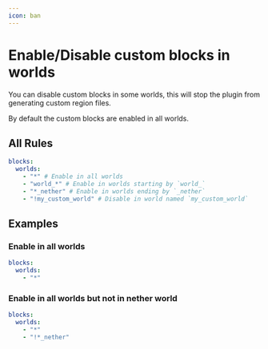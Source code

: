 ```yaml
---
icon: ban
---
```


# Enable/Disable custom blocks in worlds

You can disable custom blocks in some worlds, this will stop the plugin from generating custom region files.

By default the custom blocks are enabled in all worlds.

## All Rules


```yaml config.yml lines icon="yaml"
blocks:
  worlds:
    - "*" # Enable in all worlds
    - "world_*" # Enable in worlds starting by `world_`
    - "*_nether" # Enable in worlds ending by `_nether`
    - "!my_custom_world" # Disable in world named `my_custom_world`
```


## Examples

### Enable in all worlds


```yaml config.yml lines icon="yaml"
blocks:
  worlds:
    - "*"
```


### Enable in all worlds but not in nether world


```yaml config.yml lines icon="yaml"
blocks:
  worlds:
    - "*"
    - "!*_nether"
```

